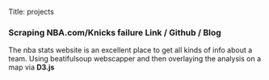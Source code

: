 Title: projects


<h3><strong>Scraping NBA.com/Knicks failure</strong> Link / Github / Blog</h3>
<!-- <a class="button-square-green" href="https://github.com/zunayed/nba_stats">Github</a>
<a class="button-square-blue" href="http://knicks-stats.dtostillwell.com/">Demo</a>
<a class="button-square-red" href="http://blog.dtostillwell.com/posts/2014/May/20/knicks-stats/">Blog</a>
 -->
<p>
    The nba stats website is an excellent place to get all kinds of info about a team. Using beatifulsoup webscapper and then overlaying the analysis on a map via <strong>D3.js</strong>
</p>


<div class="grid-container">

</div>